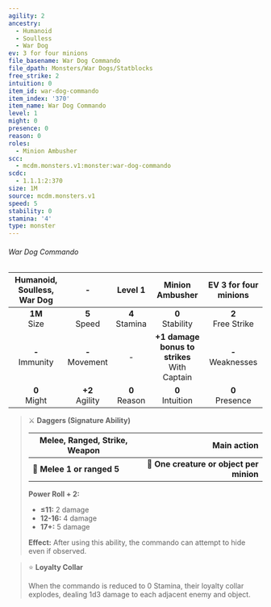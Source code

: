 ```yaml
---
agility: 2
ancestry:
  - Humanoid
  - Soulless
  - War Dog
ev: 3 for four minions
file_basename: War Dog Commando
file_dpath: Monsters/War Dogs/Statblocks
free_strike: 2
intuition: 0
item_id: war-dog-commando
item_index: '370'
item_name: War Dog Commando
level: 1
might: 0
presence: 0
reason: 0
roles:
  - Minion Ambusher
scc:
  - mcdm.monsters.v1:monster:war-dog-commando
scdc:
  - 1.1.1:2:370
size: 1M
source: mcdm.monsters.v1
speed: 5
stability: 0
stamina: '4'
type: monster
---
```


###### War Dog Commando

| Humanoid, Soulless, War Dog |          -          |      Level 1       |                 Minion Ambusher                  | EV 3 for four minions  |
| :-------------------------: | :-----------------: | :----------------: | :----------------------------------------------: | :--------------------: |
|      **1M**<br/> Size       |  **5**<br/> Speed   | **4**<br/> Stamina |               **0**<br/> Stability               | **2**<br/> Free Strike |
|     **-**<br/> Immunity     | **-**<br/> Movement |         -          | **+1 damage bonus to strikes**<br/> With Captain | **-**<br/> Weaknesses  |
|      **0**<br/> Might       | **+2**<br/> Agility | **0**<br/> Reason  |               **0**<br/> Intuition               |  **0**<br/> Presence   |

> ⚔️ **Daggers (Signature Ability)**
>
> | **Melee, Ranged, Strike, Weapon** |                          **Main action** |
> | --------------------------------- | ---------------------------------------: |
> | **📏 Melee 1 or ranged 5**        | **🎯 One creature or object per minion** |
>
> **Power Roll + 2:**
>
> - **≤11:** 2 damage
> - **12-16:** 4 damage
> - **17+:** 5 damage
>
> **Effect:** After using this ability, the commando can attempt to hide even if observed.

> ⭐️ **Loyalty Collar**
>
> When the commando is reduced to 0 Stamina, their loyalty collar explodes, dealing 1d3 damage to each adjacent enemy and object.
